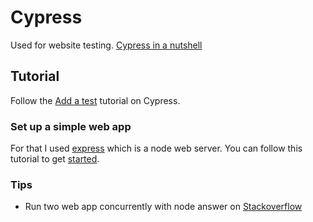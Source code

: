 # Cypress

Used for website testing. [Cypress in a nutshell](https://docs.cypress.io/guides/overview/why-cypress.html#In-a-nutshell)

## Tutorial

Follow the [Add a test](https://docs.cypress.io/guides/getting-started/writing-your-first-test.html#Add-a-test-file) tutorial on Cypress.

### Set up a simple web app

For that I used [express](https://expressjs.com/) which is a node web server.
You can follow this tutorial to get [started](https://expressjs.com/fr/starter/hello-world.html).


### Tips

- Run two web app concurrently with node answer on [Stackoverflow](https://stackoverflow.com/a/35455532/7747942)

